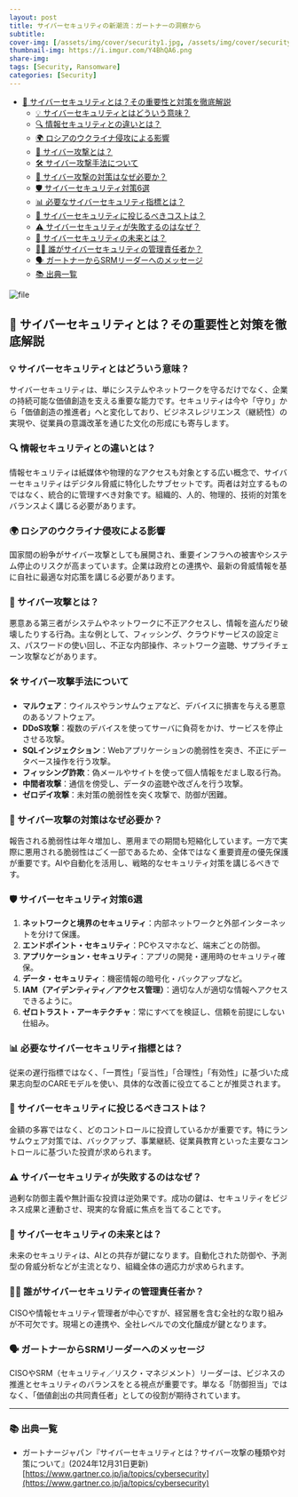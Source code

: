 ```yaml
---
layout: post
title: サイバーセキュリティの新潮流：ガートナーの洞察から
subtitle: 
cover-img: [/assets/img/cover/security1.jpg, /assets/img/cover/security2.jpg, /assets/img/cover/security3.jpg]
thumbnail-img: https://i.imgur.com/Y4BhQA6.png
share-img:
tags: [Security, Ransomware]
categories: [Security]
---
```


<!-- vim-markdown-toc GFM -->

* [🔐 サイバーセキュリティとは？その重要性と対策を徹底解説](#-サイバーセキュリティとはその重要性と対策を徹底解説)
  * [💡 サイバーセキュリティとはどういう意味？](#-サイバーセキュリティとはどういう意味)
  * [🔍 情報セキュリティとの違いとは？](#-情報セキュリティとの違いとは)
  * [🌍 ロシアのウクライナ侵攻による影響](#-ロシアのウクライナ侵攻による影響)
  * [🎯 サイバー攻撃とは？](#-サイバー攻撃とは)
  * [🛠️ サイバー攻撃手法について](#-サイバー攻撃手法について)
  * [🧱 サイバー攻撃の対策はなぜ必要か？](#-サイバー攻撃の対策はなぜ必要か)
  * [🛡️ サイバーセキュリティ対策6選](#-サイバーセキュリティ対策6選)
  * [📊 必要なサイバーセキュリティ指標とは？](#-必要なサイバーセキュリティ指標とは)
  * [💸 サイバーセキュリティに投じるべきコストは？](#-サイバーセキュリティに投じるべきコストは)
  * [⚠️ サイバーセキュリティが失敗するのはなぜ？](#-サイバーセキュリティが失敗するのはなぜ)
  * [🚀 サイバーセキュリティの未来とは？](#-サイバーセキュリティの未来とは)
  * [🧑‍💼 誰がサイバーセキュリティの管理責任者か？](#-誰がサイバーセキュリティの管理責任者か)
  * [🗣️ ガートナーからSRMリーダーへのメッセージ](#-ガートナーからsrmリーダーへのメッセージ)
  * [📚 出典一覧](#-出典一覧)

<!-- vim-markdown-toc -->

![file](https://i.imgur.com/Y4BhQA6.png)

## 🔐 サイバーセキュリティとは？その重要性と対策を徹底解説

### 💡 サイバーセキュリティとはどういう意味？

サイバーセキュリティは、単にシステムやネットワークを守るだけでなく、企業の持続可能な価値創造を支える重要な能力です。セキュリティは今や「守り」から「価値創造の推進者」へと変化しており、ビジネスレジリエンス（継続性）の実現や、従業員の意識改革を通じた文化の形成にも寄与します。

### 🔍 情報セキュリティとの違いとは？

情報セキュリティは紙媒体や物理的なアクセスも対象とする広い概念で、サイバーセキュリティはデジタル脅威に特化したサブセットです。両者は対立するものではなく、統合的に管理すべき対象です。組織的、人的、物理的、技術的対策をバランスよく講じる必要があります。

### 🌍 ロシアのウクライナ侵攻による影響

国家間の紛争がサイバー攻撃としても展開され、重要インフラへの被害やシステム停止のリスクが高まっています。企業は政府との連携や、最新の脅威情報を基に自社に最適な対応策を講じる必要があります。

### 🎯 サイバー攻撃とは？

悪意ある第三者がシステムやネットワークに不正アクセスし、情報を盗んだり破壊したりする行為。主な例として、フィッシング、クラウドサービスの設定ミス、パスワードの使い回し、不正な内部操作、ネットワーク盗聴、サプライチェーン攻撃などがあります。

### 🛠️ サイバー攻撃手法について

* **マルウェア**：ウイルスやランサムウェアなど、デバイスに損害を与える悪意のあるソフトウェア。
* **DDoS攻撃**：複数のデバイスを使ってサーバに負荷をかけ、サービスを停止させる攻撃。
* **SQLインジェクション**：Webアプリケーションの脆弱性を突き、不正にデータベース操作を行う攻撃。
* **フィッシング詐欺**：偽メールやサイトを使って個人情報をだまし取る行為。
* **中間者攻撃**：通信を傍受し、データの盗聴や改ざんを行う攻撃。
* **ゼロデイ攻撃**：未対策の脆弱性を突く攻撃で、防御が困難。

### 🧱 サイバー攻撃の対策はなぜ必要か？

報告される脆弱性は年々増加し、悪用までの期間も短縮化しています。一方で実際に悪用される脆弱性はごく一部であるため、全体ではなく重要資産の優先保護が重要です。AIや自動化を活用し、戦略的なセキュリティ対策を講じるべきです。

### 🛡️ サイバーセキュリティ対策6選

1. **ネットワークと境界のセキュリティ**：内部ネットワークと外部インターネットを分けて保護。
2. **エンドポイント・セキュリティ**：PCやスマホなど、端末ごとの防御。
3. **アプリケーション・セキュリティ**：アプリの開発・運用時のセキュリティ確保。
4. **データ・セキュリティ**：機密情報の暗号化・バックアップなど。
5. **IAM（アイデンティティ／アクセス管理）**：適切な人が適切な情報へアクセスできるように。
6. **ゼロトラスト・アーキテクチャ**：常にすべてを検証し、信頼を前提にしない仕組み。

### 📊 必要なサイバーセキュリティ指標とは？

従来の遅行指標ではなく、「一貫性」「妥当性」「合理性」「有効性」に基づいた成果志向型のCAREモデルを使い、具体的な改善に役立てることが推奨されます。

### 💸 サイバーセキュリティに投じるべきコストは？

金額の多寡ではなく、どのコントロールに投資しているかが重要です。特にランサムウェア対策では、バックアップ、事業継続、従業員教育といった主要なコントロールに基づいた投資が求められます。

### ⚠️ サイバーセキュリティが失敗するのはなぜ？

過剰な防御主義や無計画な投資は逆効果です。成功の鍵は、セキュリティをビジネス成果と連動させ、現実的な脅威に焦点を当てることです。

### 🚀 サイバーセキュリティの未来とは？

未来のセキュリティは、AIとの共存が鍵になります。自動化された防御や、予測型の脅威分析などが主流となり、組織全体の適応力が求められます。

### 🧑‍💼 誰がサイバーセキュリティの管理責任者か？

CISOや情報セキュリティ管理者が中心ですが、経営層を含む全社的な取り組みが不可欠です。現場との連携や、全社レベルでの文化醸成が鍵となります。

### 🗣️ ガートナーからSRMリーダーへのメッセージ

CISOやSRM（セキュリティ／リスク・マネジメント）リーダーは、ビジネスの推進とセキュリティのバランスをとる視点が重要です。単なる「防御担当」ではなく、「価値創出の共同責任者」としての役割が期待されています。

---

### 📚 出典一覧

* ガートナージャパン『サイバーセキュリティとは？サイバー攻撃の種類や対策について』(2024年12月31日更新) [https://www.gartner.co.jp/ja/topics/cybersecurity](https://www.gartner.co.jp/ja/topics/cybersecurity)
